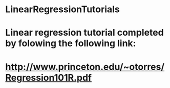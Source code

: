 # LinearRegressionTutorials

# Linear regression tutorial completed by folowing the following link:
# http://www.princeton.edu/~otorres/Regression101R.pdf
